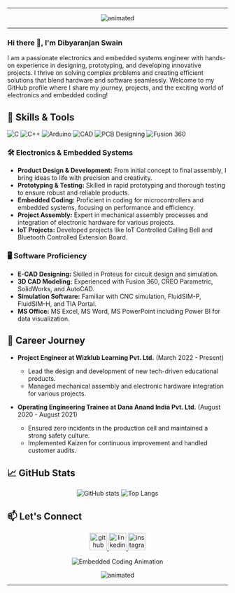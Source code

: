 
---

<div align="center">
  <img src="https://user-images.githubusercontent.com/10498744/210012254-234538ff-d198-48aa-8964-37e6fd45d227.gif" alt="animated" />
</div>

---

### Hi there 👋, I'm Dibyaranjan Swain

I am a passionate electronics and embedded systems engineer with hands-on experience in designing, prototyping, and developing innovative projects. I thrive on solving complex problems and creating efficient solutions that blend hardware and software seamlessly. Welcome to my GitHub profile where I share my journey, projects, and the exciting world of electronics and embedded coding!

## 🔧 Skills & Tools

![C](https://img.shields.io/badge/-C-00599C?logo=c&logoColor=white&style=for-the-badge) ![C++](https://img.shields.io/badge/-C++-00599C?logo=c%2B%2B&logoColor=white&style=for-the-badge) ![Arduino](https://img.shields.io/badge/-Arduino-00979D?logo=arduino&logoColor=white&style=for-the-badge) ![CAD](https://img.shields.io/badge/-CAD-0078D7?logo=autodesk&logoColor=white&style=for-the-badge) ![PCB Designing](https://img.shields.io/badge/-PCB%20Designing-8DD6F9?logo=probot&logoColor=white&style=for-the-badge) ![Fusion 360](https://img.shields.io/badge/-Fusion%20360-FF9E0F?logo=autodesk&logoColor=white&style=for-the-badge)

### 🛠️ Electronics & Embedded Systems
- **Product Design & Development:** From initial concept to final assembly, I bring ideas to life with precision and creativity.
- **Prototyping & Testing:** Skilled in rapid prototyping and thorough testing to ensure robust and reliable products.
- **Embedded Coding:** Proficient in coding for microcontrollers and embedded systems, focusing on performance and efficiency.
- **Project Assembly:** Expert in mechanical assembly processes and integration of electronic hardware for various projects.
- **IoT Projects:** Developed projects like IoT Controlled Calling Bell and Bluetooth Controlled Extension Board.

### 🖥️ Software Proficiency
- **E-CAD Designing:** Skilled in Proteus for circuit design and simulation.
- **3D CAD Modeling:** Experienced with Fusion 360, CREO Parametric, SolidWorks, and AutoCAD.
- **Simulation Software:** Familiar with CNC simulation, FluidSIM-P, FluidSIM-H, and TIA Portal.
- **MS Office:** MS Excel, MS Word, MS PowerPoint  including Power BI for data visualization.

## 🌱 Career Journey

- **Project Engineer at Wizklub Learning Pvt. Ltd.** (March 2022 - Present)
  - Lead the design and development of new tech-driven educational products.
  - Managed mechanical assembly and electronic hardware integration for various projects.

- **Operating Engineering Trainee at Dana Anand India Pvt. Ltd.** (August 2020 - August 2021)
  - Ensured zero incidents in the production cell and maintained a strong safety culture.
  - Implemented Kaizen for continuous improvement and handled customer audits.

## 📈 GitHub Stats

<div align="center">
  <img src="https://github-readme-stats.vercel.app/api?username=dibyasn&show_icons=true&theme=radical" alt="GitHub stats">
  <img src="https://github-readme-stats.vercel.app/api/top-langs/?username=dibyasn&layout=compact&theme=radical" alt="Top Langs">
</div>

## 📫 Let's Connect

<div align="center">
  <a href="https://github.com/dibyasn" target="_blank">
    <img src='https://cdn.jsdelivr.net/npm/simple-icons@3.0.1/icons/github.svg' alt='github' height='40'>
  </a> 
  <a href="https://www.linkedin.com/in/dibyasn/" target="_blank">
    <img src='https://upload.wikimedia.org/wikipedia/commons/0/01/LinkedIn_Logo.svg' alt='linkedin' height='40'>
  </a>    
  <a href="https://www.instagram.com/iamuser_d/" target="_blank">
    <img src='https://upload.wikimedia.org/wikipedia/commons/a/a5/Instagram_icon.png' alt='instagram' height='40'>
  </a>
</div>

<p align="center">
  <img src="https://user-images.githubusercontent.com/10498744/210113490-e2fad07f-4488-4da8-a656-b9abbdd8cb26.gif" alt="Embedded Coding Animation">
</p>

<div align="center">
  <img src="https://user-images.githubusercontent.com/10498744/210157572-1fca0242-8af2-46a6-bfa3-666ffd40ebde.svg" alt="animated" />
</div>

---
